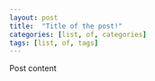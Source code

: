 ```yaml
---
layout: post
title:  "Title of the post!"
categories: [list, of, categories]
tags: [list, of, tags]
---
```


Post content
